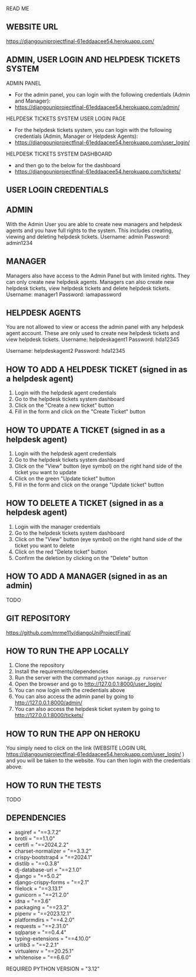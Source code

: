 READ ME

WEBSITE URL
-----------------
https://djangouniprojectfinal-61eddaacee54.herokuapp.com/

ADMIN, USER LOGIN AND HELPDESK TICKETS SYSTEM
-----------------

ADMIN PANEL
- For the admin panel, you can login with the following credentials (Admin and Manager):
- https://djangouniprojectfinal-61eddaacee54.herokuapp.com/admin/

HELPDESK TICKETS SYSTEM USER LOGIN PAGE
- For the helpdesk tickets system, you can login with the following credentials (Admin, Manager or Helpdesk Agents):
- https://djangouniprojectfinal-61eddaacee54.herokuapp.com/user_login/

HELPDESK TICKETS SYSTEM DASHBOARD
- and then go to the below for the dashboard
- https://djangouniprojectfinal-61eddaacee54.herokuapp.com/tickets/

USER LOGIN CREDENTIALS
-----------------

ADMIN
-----------------
With the Admin User you are able to create new managers and helpdesk agents and you have full rights to the system. This includes creating, viewing and deleting helpdesk tickets.
Username: admin
Password: admin1234

MANAGER
-----------------
Managers also have access to the Admin Panel but with limited rights. They can only create new helpdesk agents. Managers can also create new helpdesk tickets, view helpdesk tickets and delete helpdesk tickets.
Username: manager1
Password: iamapassword

HELPDESK AGENTS
-----------------
You are not allowed to view or access the admin panel with any helpdesk agent account. These are only used to create new helpdesk tickets and view helpdesk tickets.
Username: helpdeskagent1
Password: hda12345

Username: helpdeskagent2
Password: hda12345

HOW TO ADD A HELPDESK TICKET (signed in as a helpdesk agent)
-----------------
1. Login with the helpdesk agent credentials
2. Go to the helpdesk tickets system dashboard
3. Click on the "Create a new ticket" button
4. Fill in the form and click on the "Create Ticket" button

HOW TO UPDATE A TICKET (signed in as a helpdesk agent)
-----------------
1. Login with the helpdesk agent credentials
2. Go to the helpdesk tickets system dashboard
3. Click on the "View" button (eye symbol) on the right hand side of the ticket you want to update
4. Click on the green "Update ticket" button
5. Fill in the form and click on the orange "Update ticket" button

HOW TO DELETE A TICKET (signed in as a helpdesk agent)
-----------------
1. Login with the manager credentials
2. Go to the helpdesk tickets system dashboard
3. Click on the "View" button (eye symbol) on the right hand side of the ticket you want to delete
4. Click on the red "Delete ticket" button
5. Confirm the deletion by clicking on the "Delete" button

HOW TO ADD A MANAGER (signed in as an admin)
-----------------
TODO

GIT REPOSITORY
-----------------
https://github.com/mrme11y/djangoUniProjectFinal/

HOW TO RUN THE APP LOCALLY
-----------------
1. Clone the repository
2. Install the requirements/dependencies
3. Run the server with the command `python manage.py runserver`
4. Open the browser and go to http://127.0.0.1:8000/user_login/
5. You can now login with the credentials above
6. You can also access the admin panel by going to http://127.0.0.1:8000/admin/
7. You can also access the helpdesk ticket system by going to http://127.0.0.1:8000/tickets/

HOW TO RUN THE APP ON HEROKU
-----------------
You simply need to click on the link (WEBSITE LOGIN URL https://djangouniprojectfinal-61eddaacee54.herokuapp.com/user_login/ ) and you will be taken to the website. You can then login with the credentials above.

HOW TO RUN THE TESTS
-----------------
TODO

DEPENDENCIES
-----------------
- asgiref = "==3.7.2"
- brotli = "==1.1.0"
- certifi = "==2024.2.2"
- charset-normalizer = "==3.3.2"
- crispy-bootstrap4 = "==2024.1"
- distlib = "==0.3.8"
- dj-database-url = "==2.1.0"
- django = "==5.0.2"
- django-crispy-forms = "==2.1"
- filelock = "==3.13.1"
- gunicorn = "==21.2.0"
- idna = "==3.6"
- packaging = "==23.2"
- pipenv = "==2023.12.1"
- platformdirs = "==4.2.0"
- requests = "==2.31.0"
- sqlparse = "==0.4.4"
- typing-extensions = "==4.10.0"
- urllib3 = "==2.2.1"
- virtualenv = "==20.25.1"
- whitenoise = "==6.6.0"

REQUIRED PYTHON VERSION = "3.12"

